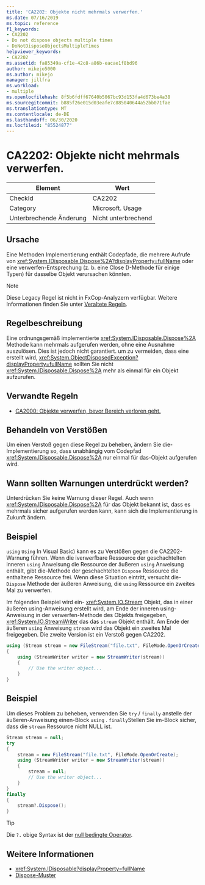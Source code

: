 ```yaml
---
title: 'CA2202: Objekte nicht mehrmals verwerfen.'
ms.date: 07/16/2019
ms.topic: reference
f1_keywords:
- CA2202
- Do not dispose objects multiple times
- DoNotDisposeObjectsMultipleTimes
helpviewer_keywords:
- CA2202
ms.assetid: fa85349a-cf1e-42c8-a86b-eacae1f8bd96
author: mikejo5000
ms.author: mikejo
manager: jillfra
ms.workload:
- multiple
ms.openlocfilehash: 8f5b6fdff67640b5067bc93d153fa4d673be4a38
ms.sourcegitcommit: b885f26e015d03eafe7c885040644a52bb071fae
ms.translationtype: MT
ms.contentlocale: de-DE
ms.lasthandoff: 06/30/2020
ms.locfileid: "85524877"
---
```

# <a name="ca2202-do-not-dispose-objects-multiple-times"></a>CA2202: Objekte nicht mehrmals verwerfen.

|Element|Wert|
|-|-|
|CheckId|CA2202|
|Category|Microsoft. Usage|
|Unterbrechende Änderung|Nicht unterbrechend|

## <a name="cause"></a>Ursache
Eine Methoden Implementierung enthält Codepfade, die mehrere Aufrufe von <xref:System.IDisposable.Dispose%2A?displayProperty=fullName> oder eine verwerfen-Entsprechung (z. b. eine Close ()-Methode für einige Typen) für dasselbe Objekt verursachen könnten.

> [!NOTE]
> Diese Legacy Regel ist nicht in FxCop-Analyzern verfügbar. Weitere Informationen finden Sie unter [Veraltete Regeln](fxcop-rule-port-status.md#deprecated-rules).

## <a name="rule-description"></a>Regelbeschreibung

Eine ordnungsgemäß implementierte <xref:System.IDisposable.Dispose%2A> Methode kann mehrmals aufgerufen werden, ohne eine Ausnahme auszulösen. Dies ist jedoch nicht garantiert. um zu vermeiden, dass eine erstellt wird, <xref:System.ObjectDisposedException?displayProperty=fullName> sollten Sie nicht <xref:System.IDisposable.Dispose%2A> mehr als einmal für ein Objekt aufzurufen.

## <a name="related-rules"></a>Verwandte Regeln

- [CA2000: Objekte verwerfen, bevor Bereich verloren geht.](../code-quality/ca2000.md)

## <a name="how-to-fix-violations"></a>Behandeln von Verstößen

Um einen Verstoß gegen diese Regel zu beheben, ändern Sie die-Implementierung so, dass unabhängig vom Codepfad <xref:System.IDisposable.Dispose%2A> nur einmal für das-Objekt aufgerufen wird.

## <a name="when-to-suppress-warnings"></a>Wann sollten Warnungen unterdrückt werden?

Unterdrücken Sie keine Warnung dieser Regel. Auch wenn <xref:System.IDisposable.Dispose%2A> für das Objekt bekannt ist, dass es mehrmals sicher aufgerufen werden kann, kann sich die Implementierung in Zukunft ändern.

## <a name="example"></a>Beispiel

`using` `Using` In Visual Basic) kann es zu Verstößen gegen die CA2202-Warnung führen. Wenn die iverwerfbare Ressource der geschachtelten inneren `using` Anweisung die Ressource der äußeren `using` Anweisung enthält, gibt die-Methode der geschachtelten `Dispose` Ressource die enthaltene Ressource frei. Wenn diese Situation eintritt, versucht die- `Dispose` Methode der äußeren Anweisung, die `using` Ressource ein zweites Mal zu verwerfen.

Im folgenden Beispiel wird ein- <xref:System.IO.Stream> Objekt, das in einer äußeren using-Anweisung erstellt wird, am Ende der inneren using-Anweisung in der verwerfen-Methode des Objekts freigegeben, <xref:System.IO.StreamWriter> das das `stream` Objekt enthält. Am Ende der äußeren `using` Anweisung `stream` wird das Objekt ein zweites Mal freigegeben. Die zweite Version ist ein Verstoß gegen CA2202.

```csharp
using (Stream stream = new FileStream("file.txt", FileMode.OpenOrCreate))
{
    using (StreamWriter writer = new StreamWriter(stream))
    {
        // Use the writer object...
    }
}
```

## <a name="example"></a>Beispiel

Um dieses Problem zu beheben, verwenden Sie `try` / `finally` anstelle der äußeren-Anweisung einen-Block `using` . `finally`Stellen Sie im-Block sicher, dass die `stream` Ressource nicht NULL ist.

```csharp
Stream stream = null;
try
{
    stream = new FileStream("file.txt", FileMode.OpenOrCreate);
    using (StreamWriter writer = new StreamWriter(stream))
    {
        stream = null;
        // Use the writer object...
    }
}
finally
{
    stream?.Dispose();
}
```

> [!TIP]
> Die `?.` obige Syntax ist der [null bedingte Operator](/dotnet/csharp/language-reference/operators/member-access-operators#null-conditional-operators--and-).

## <a name="see-also"></a>Weitere Informationen

- <xref:System.IDisposable?displayProperty=fullName>
- [Dispose-Muster](/dotnet/standard/design-guidelines/dispose-pattern)
